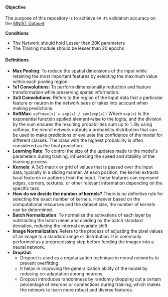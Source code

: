 #### Objective

The purpose of this repository is to achieve `99.4%` validation accuracy on the [MNIST Dataset]([url](https://www.tensorflow.org/datasets/catalog/mnist)). 

**Conditions**
- The Network should hold Lesser than 20K parameters
- The Training module should be lesser than 20 epochs

#### Definitions

- **Max Pooling**: To reduce the spatial dimensions of the input while retaining the most important features by selecting the maximum value within each pooling region.
- **1x1 Convolutions**: To perform dimensionality reduction and feature transformation while preserving spatial information.
- **3x3 Convolutions**: Refers to the region of the input data that a particular feature or neuron in the network sees or takes into account when making predictions.
- **SoftMax**: `softmax(x) = exp(x) / sum(exp(x))` Where `exp(x)` is the exponential function applied element-wise to the logits, and the division by the sum ensures the resulting probabilities sum up to 1. By using softmax, the neural network outputs a probability distribution that can be used to make predictions or evaluate the confidence of the model for different classes. The class with the highest probability is often considered as the final prediction.
- **Learning Rate**: To control the size of the updates made to the model's parameters during training, influencing the speed and stability of the learning process.
- **Kernels**: A 3x3 matrix or grid of values that is passed over the input data, typically in a sliding manner. At each position, the kernel extracts local features or patterns from the input. These features can represent edges, corners, textures, or other relevant information depending on the specific task.
- **How do we decide the number of kernels?** There is no definitive rule for selecting the exact number of kernels. However based on the computational resources and the dataset size, the number of kernels can be determined.
- **Batch Normalization**: To normalize the activations of each layer by subtracting the batch mean and dividing by the batch standard deviation, reducing the internal covariate shift.
- **Image Normalization**: Refers to the process of adjusting the pixel values of an image to a standard range or distribution. It is commonly performed as a preprocessing step before feeding the images into a neural network.
- **DropOut**:
  - Dropout is used as a regularization technique in neural networks to prevent overfitting.
  - It helps in improving the generalization ability of the model by reducing co-adaptation among neurons.
  - Dropout introduces randomness by randomly dropping out a certain percentage of neurons or connections during training, which makes the network to learn more robust and diverse features.
